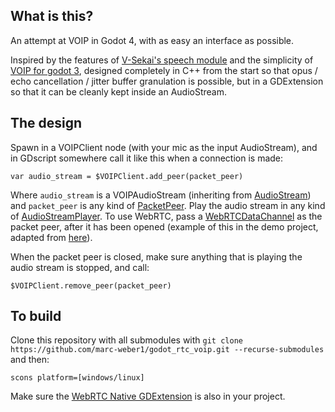 ## What is this?

An attempt at VOIP in Godot 4, with as easy an interface as possible.

Inspired by the features of [V-Sekai's speech module](https://github.com/V-Sekai/godot-speech) and the simplicity of [VOIP for godot 3](https://github.com/ikbencasdoei/godot-voip), designed completely in C++ from the start so that opus / echo cancellation / jitter buffer granulation is possible, but in a GDExtension so that it can be cleanly kept inside an AudioStream.

## The design

Spawn in a VOIPClient node (with your mic as the input AudioStream), and in GDscript somewhere call it like this when a connection is made:

```
var audio_stream = $VOIPClient.add_peer(packet_peer)
```

Where `audio_stream` is a VOIPAudioStream (inheriting from [AudioStream](https://docs.godotengine.org/en/stable/classes/class_audiostream.html)) and `packet_peer` is any kind of [PacketPeer](https://docs.godotengine.org/en/stable/classes/class_packetpeer.html). Play the audio stream in any kind of [AudioStreamPlayer](https://docs.godotengine.org/en/stable/classes/class_audiostreamplayer.html). To use WebRTC, pass a [WebRTCDataChannel](https://docs.godotengine.org/en/stable/classes/class_webrtcdatachannel.html) as the packet peer, after it has been opened (example of this in the demo project, adapted from [here](https://github.com/godotengine/godot-demo-projects/tree/master/networking/webrtc_signaling)).

When the packet peer is closed, make sure anything that is playing the audio stream is stopped, and call:

```
$VOIPClient.remove_peer(packet_peer)
```

## To build

Clone this repository with all submodules with `git clone https://github.com/marc-weber1/godot_rtc_voip.git --recurse-submodules` and then:
```
scons platform=[windows/linux]
```
Make sure the [WebRTC Native GDExtension](https://github.com/godotengine/webrtc-native) is also in your project.